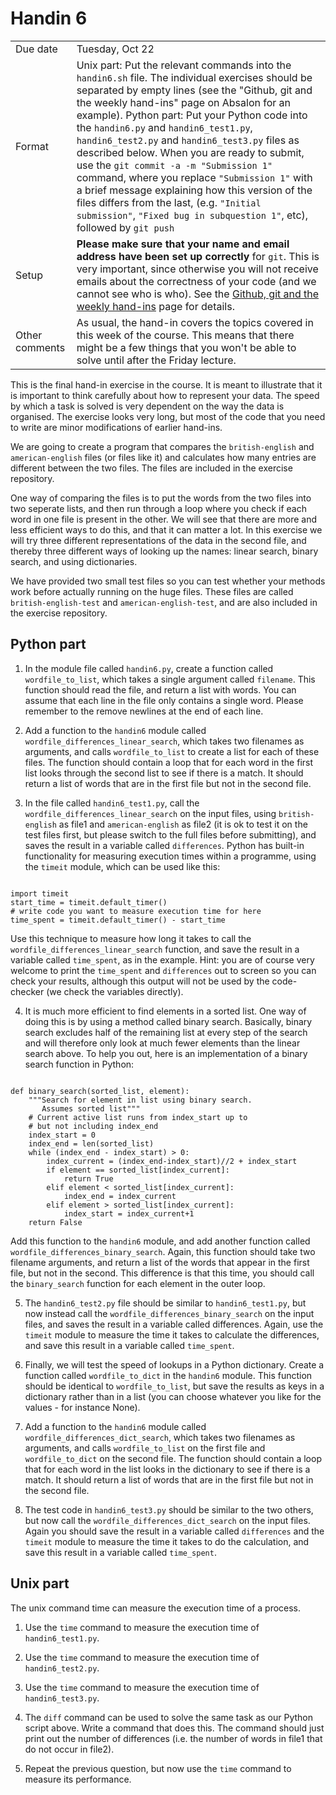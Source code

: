 # Handin 6

<table>
  <tr>
    <td>Due date</td>
    <td>Tuesday, Oct 22</td>
  </tr>
  <tr>
    <td>Format</td>
    <td>Unix part: Put the relevant commands into the <code>handin6.sh</code> file. The individual exercises should be separated by empty lines (see the "Github, git and the weekly hand-ins" page on Absalon for an example).
Python part: Put your Python code into the <code>handin6.py</code> and <code>handin6_test1.py</code>, <code>handin6_test2.py</code> and <code>handin6_test3.py</code> files as described below. 
When you are ready to submit, use the <code>git commit -a -m "Submission 1"</code> command, where you replace <code>"Submission 1"</code> with a brief message explaining how this version of the files differs from the last, (e.g. <code>"Initial submission"</code>, <code>"Fixed bug in subquestion 1"</code>, etc), followed by <code>git push</code> </td>
  </tr>
  <tr>
    <td>Setup</td>
    <td><strong>Please make sure that your name and email address have been set up correctly</strong> for <code>git</code>. This is very important, since otherwise you will not receive emails about the correctness of your code (and we cannot see who is who). See the <a href="https://absalon.ku.dk/courses/35880/pages/github-git-and-the-weekly-hand-ins?module_item_id=801269">Github, git and the weekly hand-ins</a> page for details.
  </tr> 
  <tr>
    <td>Other comments</td>
    <td>As usual, the hand-in covers the topics covered in this week of the course. This means that there might be a few things that you won't be able to solve until after the Friday lecture. </td>
  </tr>
</table>

This is the final hand-in exercise in the course. It is meant to illustrate that it is important to think carefully about how to represent your data. The speed by which a task is solved is very dependent on the way the data is organised. The exercise looks very long, but most of the code that you need to write are minor modifications of earlier hand-ins.

We are going to create a program that compares the <code>british-english</code> and <code>american-english</code> files (or files like it) and calculates how many entries are different between the two files. The files are included in the exercise repository.

One way of comparing the files is to put the words from the two files into two seperate lists, and then run through a loop where you check if each word in one file is present in the other. We will see that there are more and less efficient ways to do this, and that it can matter a lot. In this exercise we will try three different representations of  the data in the second file, and thereby three different ways of looking up the names: linear search, binary search, and using dictionaries.

We have provided two small test files so you can test whether your methods work before actually running on the huge files. These files are called <code>british-english-test</code> and <code>american-english-test</code>, and are also included in the exercise repository.

## Python part

1. In the module file called <code>handin6.py</code>, create a function called <code>wordfile_to_list</code>, which takes a single argument called <code>filename</code>. This function should read the file, and return a list with words. You can assume that each line in the file only contains a single word. Please remember to the remove newlines at the end of each line. 

2. Add a function to the <code>handin6</code> module called <code>wordfile_differences_linear_search</code>, which takes two filenames as arguments, and calls <code>wordfile_to_list</code> to create a list for each of these files. The function should contain a loop that for each word in the first list looks through the second list to see if there is a match. It should return a list of words that are in the first file but not in the second file.

3. In the file called <code>handin6_test1.py</code>, call the <code>wordfile_differences_linear_search</code> on the input files, using <code>british-english</code> as file1 and <code>american-english</code> as file2 (it is ok to test it on the test files first, but please switch to the full files before submitting), and saves the result in a variable called <code>differences</code>. Python has built-in functionality for measuring execution times within a programme, using the <code>timeit</code> module, which can be used like this: 

<pre><code>
import timeit
start_time = timeit.default_timer()
# write code you want to measure execution time for here
time_spent = timeit.default_timer() - start_time</code></pre>

Use this technique to measure how long it takes to call the <code>wordfile_differences_linear_search</code> function, and save the result in a variable called <code>time_spent</code>, as in the example. Hint: you are of course very welcome to print the <code>time_spent</code> and <code>differences</code> out to screen so you can check your results, although this output will not be used by the code-checker (we check the variables directly).

4. It is much more efficient to find elements in a sorted list. One way of doing this is by using a method called binary search.  Basically, binary search excludes half of the remaining list at every step of the search and will therefore only look at much fewer elements than the linear search above. To help you out, here is an implementation of a binary search function in Python:

<pre><code>
def binary_search(sorted_list, element):
    """Search for element in list using binary search.
       Assumes sorted list"""
    # Current active list runs from index_start up to
    # but not including index_end
    index_start = 0
    index_end = len(sorted_list)
    while (index_end - index_start) > 0:
        index_current = (index_end-index_start)//2 + index_start
        if element == sorted_list[index_current]:
            return True
        elif element < sorted_list[index_current]:
            index_end = index_current
        elif element > sorted_list[index_current]:
            index_start = index_current+1
    return False</code></pre>

Add this function to the <code>handin6</code> module, and add another function called <code>wordfile_differences_binary_search</code>. Again, this function should take two filename arguments, and return a list of the words that appear in the first file, but not in the second. This difference is that this time, you should call the <code>binary_search</code> function for each element in the outer loop.

5. The <code>handin6_test2.py</code> file should be similar to <code>handin6_test1.py</code>, but now instead call the <code>wordfile_differences_binary_search</code> on the input files, and saves the result in a variable called differences. Again, use the <code>timeit</code> module to measure the time it takes to calculate the differences, and save this result in a variable called <code>time_spent</code>.

6. Finally, we will test the speed of lookups in a Python dictionary. Create a function called <code>wordfile_to_dict</code> in the <code>handin6</code> module. This function should be identical to <code>wordfile_to_list</code>, but save the results as keys in a dictionary rather than in a list (you can choose whatever you like for the values - for instance None).

7. Add a function to the <code>handin6</code> module called <code>wordfile_differences_dict_search</code>, which takes two filenames as arguments, and calls <code>wordfile_to_list</code> on the first file and <code>wordfile_to_dict</code> on the second file. The function should contain a loop that for each word in the list looks in the dictionary to see if there is a match. It should return a list of words that are in the first file but not in the second file.

8. The test code in <code>handin6_test3.py</code> should be similar to the two others, but now call the <code>wordfile_differences_dict_search</code> on the input files. Again you should save the result in a variable called <code>differences</code> and the <code>timeit</code> module to measure the time it takes to do the calculation, and save this result in a variable called <code>time_spent</code>.

## Unix part

The unix command time can measure the execution time of a process.

1. Use the <code>time</code> command to measure the execution time of <code>handin6_test1.py</code>.

2. Use the <code>time</code> command to measure the execution time of <code>handin6_test2.py</code>.

3. Use the <code>time</code> command to measure the execution time of <code>handin6_test3.py</code>.

4. The <code>diff</code> command can be used to solve the same task as our Python script above. Write a command that does this. The command should just print out the number of differences (i.e. the number of words in file1 that do not occur in file2).

5. Repeat the previous question, but now use the <code>time</code> command to measure its performance.


